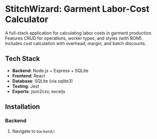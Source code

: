 # StitchWizard: Garment Labor-Cost Calculator

A full-stack application for calculating labor costs in garment production. Features CRUD for operations, worker types, and styles (with BOM). Includes cost calculation with overhead, margin, and batch discounts.

## Tech Stack
- **Backend**: Node.js + Express + SQLite
- **Frontend**: React
- **Database**: SQLite (via sqlite3)
- **Testing**: Jest
- **Exports**: json2csv, exceljs

## Installation

### Backend
1. Navigate to `backend/`:
